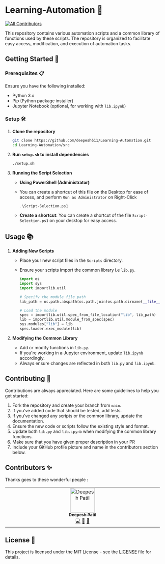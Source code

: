# Learning-Automation 🚀
<!-- ALL-CONTRIBUTORS-BADGE:START - Do not remove or modify this section -->
[![All Contributors](https://img.shields.io/badge/all_contributors-1-orange.svg?style=flat-square)](#contributors-)
<!-- ALL-CONTRIBUTORS-BADGE:END -->

This repository contains various automation scripts and a common library of functions used by these scripts. The repository is organized to facilitate easy access, modification, and execution of automation tasks.

## Getting Started 🌟

### Prerequisites 📋

Ensure you have the following installed:
- Python 3.x
- Pip (Python package installer)
- Jupyter Notebook (optional, for working with `lib.ipynb`)

### Setup 🛠️

1. **Clone the repository**
    ```sh
    git clone https://github.com/deepesh611/Learning-Automation.git
    cd Learning-Automation/src
    ```

2. **Run `setup.sh` to install dependencies**
    ```sh
    ./setup.sh
    ```

3. **Running the Script Selection**

    - **Using PowerShell (Administrator)**
    - You can create a shortcut of this file on the Desktop for ease of access, and perform `Run as Administrator` on Right-Click
        ```ps
        .\Script-Selection.ps1
        ```

    - **Create a shortcut**: You can create a shortcut of the file `Script-Selection.ps1` on your desktop for easy access.

## Usage 📚

1. **Adding New Scripts**

    - Place your new script files in the `Scripts` directory.
    - Ensure your scripts import the common library i.e `lib.py`.
  
      ```python
      import os
      import sys
      import importlib.util
      
      # Specify the module file path
      lib_path = os.path.abspath(os.path.join(os.path.dirname(__file__), '..', 'lib', 'lib.py'))
      
      # Load the module
      spec = importlib.util.spec_from_file_location("lib", lib_path)
      lib = importlib.util.module_from_spec(spec)
      sys.modules["lib"] = lib
      spec.loader.exec_module(lib)
      ```

2. **Modifying the Common Library**

    - Add or modify functions in `lib.py`.
    - If you're working in a Jupyter environment, update `lib.ipynb` accordingly.
    - Always ensure changes are reflected in both `lib.py` and `lib.ipynb`.

## Contributing 🤝

Contributions are always appreciated. Here are some guidelines to help you get started:

1. Fork the repository and create your branch from `main`.
2. If you've added code that should be tested, add tests.
3. If you've changed any scripts or the common library, update the documentation.
4. Ensure the new code or scripts follow the existing style and format.
5. Update both `lib.py` and `lib.ipynb` when modifying the common library functions.
6. Make sure that you have given proper description in your PR
7. Include your GitHub profile picture and name in the contributors section below.


## Contributors ✨

Thanks goes to these wonderful people :

<!-- ALL-CONTRIBUTORS-LIST:START - Do not remove or modify this section -->
<!-- prettier-ignore-start -->
<!-- markdownlint-disable -->
<table>
  <tbody>
    <tr>
      <td align="center" valign="top" width="14.28%"><a href="https://github.com/deepesh611"><img src="https://avatars.githubusercontent.com/u/123585104?v=4?s=80" width="80px;" alt="Deepesh Patil"/><br /><sub><b>Deepesh Patil</b></sub></a><br /><a href="https://github.com/deepesh611/Learning-Automation/commits?author=deepesh611" title="Code">💻</a> <a href="https://github.com/deepesh611/Learning-Automation/commits?author=deepesh611" title="Documentation">📖</a> <a href="#projectManagement-deepesh611" title="Project Management">📆</a></td>
    </tr>
  </tbody>
</table>

<!-- markdownlint-restore -->
<!-- prettier-ignore-end -->

<!-- ALL-CONTRIBUTORS-LIST:END -->


## License 📄

This project is licensed under the MIT License - see the [LICENSE](LICENSE) file for details.
